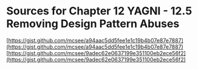 # Sources for Chapter 12 YAGNI - 12.5 Removing Design Pattern Abuses

[https://gist.github.com/mcsee/a94aac5dd5fee1e1c19b4b07e87e7887](https://gist.github.com/mcsee/a94aac5dd5fee1e1c19b4b07e87e7887)
[https://gist.github.com/mcsee/9adec62e0637199e351100eb2ece56f2](https://gist.github.com/mcsee/9adec62e0637199e351100eb2ece56f2)